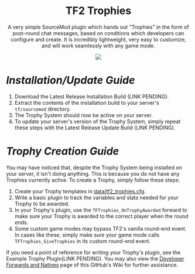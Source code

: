 <div align="center"> <h1>TF2 Trophies</h1>

A very simple SourceMod plugin which hands out "Trophies" in the form of post-round chat messages, based on conditions which developers can configure and create. It is incredibly lightweight, very easy to customize, and will work seamlessly with any game mode.

</div>

<p align="center">
  <img src="https://github.com/SupremeSpookmaster/TF2-Trophies/assets/91989209/e2aa54b7-e887-453c-a106-ea506eef4926">
</p>

# *Installation/Update Guide*

1. Download the Latest Release Installation Build (LINK PENDING).
2. Extract the contents of the installation build to your server's `tf/sourcemod` directory.
3. The Trophy System should now be active on your server.
4. To update your server's version of the Trophy System, simply repeat these steps with the Latest Release Update Build (LINK PENDING).

# *Trophy Creation Guide*

You may have noticed that, despite the Trophy System being installed on your server, it isn't doing anything. This is because you do not have any Trophies currently active. To create a Trophy, simply follow these steps:

1. Create your Trophy templates in [data/tf2_trophies.cfg](https://github.com/SupremeSpookmaster/TF2-Trophies/blob/main/addons/sourcemod/data/tf2_trophies.cfg).
2. Write a basic plugin to track the variables and stats needed for your Trophy to be awarded.
3. In your Trophy's plugin, use the `TFTrophies_OnTrophyAwarded` forward to make sure your Trophy is awarded to the correct player when the round ends.
4. Some custom game modes may bypass TF2's vanilla round-end event. In cases like these, simply make sure your game mode calls `TFTrophies_GiveTrophies` in its custom round-end event.

If you need a point of reference for writing your Trophy's plugin, see the Example Trophy Plugin(LINK PENDING). You may also view the [Developer Forwards and Natives](https://github.com/SupremeSpookmaster/TF2-Trophies/wiki/Developer-Forwards-and-Natives) page of this GitHub's Wiki for further assistance.

</div>
